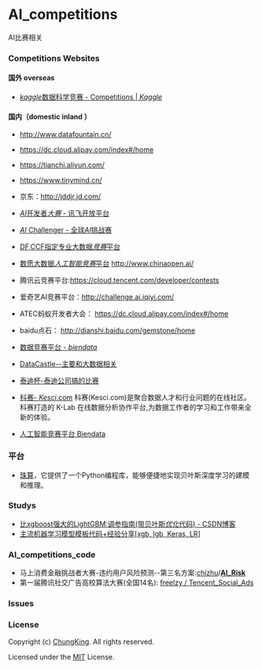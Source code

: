 # AI_competitions
AI比赛相关

### Competitions Websites


#### 国外 overseas

* [*kaggle*数据科学竞赛 - Competitions | *Kaggle*](https://www.kaggle.com/competitions)


#### 国内（domestic inland ）

* http://www.datafountain.cn/
* https://dc.cloud.alipay.com/index#/home
* https://tianchi.aliyun.com/
* https://www.tinymind.cn/
* 京东：http://jddjr.jd.com/

* [*AI*开发者*大赛* - 讯飞开放平台](http://challenge.xfyun.cn/)
* [*AI* Challenger - 全球*AI*挑战赛](https://challenger.ai/)
* [DF,CCF指定专业大数据*竞赛*平台](http://www.datafountain.cn/)
* [数愿大数据*人工智能竞赛*平台](http://www.baidu.com/link?url=2RYTEQqr9ErSZvnf-ilxaDxf6SqrXCupMqXzHXSVVEuVtIzjin_tyZqtONtoeSRV)
http://www.chinaopen.ai/

* 腾讯云竞赛平台:https://cloud.tencent.com/developer/contests

* 爱奇艺AI竞赛平台：http://challenge.ai.iqiyi.com/

* ATEC蚂蚁开发者大会： https://dc.cloud.alipay.com/index#/home

* baidu点石： http://dianshi.baidu.com/gemstone/home

* [数据竞赛平台 - *biendata*](https://www.biendata.com/)

* [DataCastle--主要和大数据相关](http://www.pkbigdata.com/)

* [泰迪杯-泰迪公司搞的比赛](http://www.tipdm.org/bdrace/jingsa/)

* [科赛- *Kesci*.com](https://www.kesci.com/)
科赛(Kesci.com)是聚合数据人才和行业问题的在线社区。科赛打造的 K-Lab 在线数据分析协作平台,为数据工作者的学习和工作带来全新的体验。
* [
人工智能竞赛平台 Biendata](https://www.biendata.com/)

### 平台

* [珠算](http://zhusuan.readthedocs.io)，它提供了一个Python编程库，能够便捷地实现贝叶斯深度学习的建模和推理。

### Studys

* [比xgboost强大的LightGBM:调参指南(带贝叶斯*优化*代码) - CSDN博客](https://blog.csdn.net/meyh0x5vDTk48P2/article/details/79876825)
* [主流机器学习模型模板代码+经验分享[xgb, lgb, Keras, LR]](https://blog.csdn.net/leyounger/article/details/78667538)


###  AI_competitions_code

* 马上消费金融挑战者大赛-违约用户风险预测--第三名方案:[chizhu](https://github.com/chizhu)/**[AI_Risk](https://github.com/chizhu/AI_Risk)**
* 第一届腾讯社交广告高校算法大赛(全国14名): [freelzy / Tencent_Social_Ads](https://github.com/freelzy/Tencent_Social_Ads)



### Issues


### License

Copyright (c) [ChungKing](https://github.com/HuangCongQing/AI_competitions). All rights reserved.

Licensed under the [MIT](./LICENSE) License.
